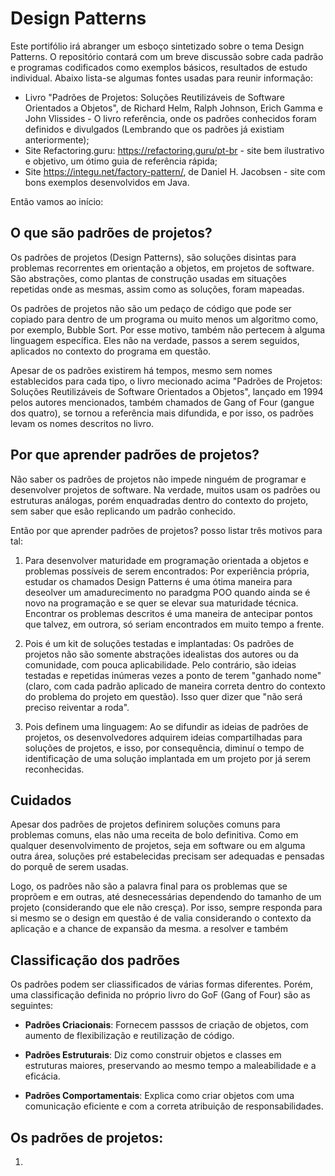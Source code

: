 # Design Patterns
Este portifólio irá abranger um esboço sintetizado sobre o tema Design Patterns. O repositório contará com um breve discussão sobre cada padrão e 
programas codificados como exemplos básicos, resultados de estudo individual. Abaixo lista-se algumas fontes usadas para reunir informação:

* Livro "Padrões de Projetos: Soluções Reutilizáveis de Software Orientados a Objetos", de  Richard Helm, Ralph Johnson, Erich Gamma e John Vlissides - O livro referência, 
onde os padrões conhecidos foram definidos e divulgados (Lembrando que os padrões já existiam anteriormente);
* Site Refactoring.guru: https://refactoring.guru/pt-br - site bem ilustrativo e objetivo, um ótimo guia de referência rápida;
* Site https://integu.net/factory-pattern/, de Daniel H. Jacobsen - site com bons exemplos desenvolvidos em Java.

Então vamos ao início:

## O que são padrões de projetos?

Os  padrões de projetos (Design Patterns), são soluções disintas para problemas recorrentes em orientação a objetos, em projetos de software. São abstrações, 
como plantas de construção usadas em situações repetidas onde as mesmas, assim como as soluções, foram mapeadas.

Os padrões de projetos não são um pedaço de código que pode ser copiado para dentro de um programa ou muito menos um algoritmo como, por exemplo, Bubble Sort. 
Por esse motivo, também não pertecem à alguma linguagem específica. Eles não na verdade, passos a serem seguidos, aplicados no contexto do programa em questão.

Apesar de os padrões existirem há tempos, mesmo sem nomes establecidos para cada tipo, o livro mecionado acima 
"Padrões de Projetos: Soluções Reutilizáveis de Software Orientados a Objetos", lançado em 1994 pelos autores mencionados, também chamados de Gang of Four (gangue dos quatro),
se tornou a referência mais difundida, e por isso, os padrões levam os nomes descritos no livro.

## Por que aprender padrões de projetos?

Não saber os padrões de projetos não impede ninguém de programar e desenvolver projetos de software. Na verdade, muitos usam os padrões ou estruturas análogas, porém 
enquadradas dentro do contexto do projeto, sem saber que esão replicando um padrão conhecido. 

Então por que aprender padrões de projetos? posso listar três motivos para tal:

1. Para desenvolver maturidade em programação orientada a objetos e problemas possíveis de serem encontrados: Por experiência própria, estudar os chamados Design Patterns é
uma ótima maneira para deseolver um amadurecimento no paradgma POO quando ainda se é novo na programação e se quer se elevar sua maturidade técnica. Encontrar os problemas descritos 
é uma maneira de antecipar pontos que talvez, em outrora, só seriam encontrados em muito tempo a frente.

2. Pois é um kit de soluções testadas e implantadas: Os padrões de projetos não são somente abstrações idealistas dos autores ou da comunidade, com pouca aplicabilidade. Pelo contrário,
são ideias testadas e repetidas inúmeras vezes a ponto de terem "ganhado nome" (claro, com cada padrão aplicado de maneira correta dentro do contexto do problema do projeto 
em questão). Isso quer dizer que "não será preciso reiventar a roda".

3. Pois definem uma linguagem: Ao se difundir as ideias de padrões de projetos, os desenvolvedores adquirem ideias compartilhadas para soluções de projetos, e isso, por consequência,
diminuí o tempo de identificação de uma solução implantada em um projeto por já serem reconhecidas.

## Cuidados

Apesar dos padrões de projetos definirem soluções comuns para problemas comuns, elas não uma receita de bolo definitiva. Como em qualquer desenvolvimento de projetos, seja em software
ou em alguma outra área, soluções pré estabelecidas precisam ser adequadas e pensadas do porquê de serem usadas. 

Logo, os padrões não são a palavra final para os problemas que se proprõem e em outras, até desnecessárias dependendo do tamanho de um projeto (considerando que ele não cresça). 
Por isso, sempre responda para si mesmo se o design em questão é de valia considerando o contexto da aplicação e a chance de expansão da mesma.
a resolver e também 

## Classificação dos padrões

Os padrões podem ser cliassificados de várias formas diferentes. Porém, uma classificação definida no próprio livro do GoF (Gang of Four) são as seguintes:

* **Padrões Criacionais**: Fornecem passsos de criação de objetos, com aumento de flexibilização e reutilização de código.

* **Padrões Estruturais**: Diz como construir objetos e classes em estruturas maiores, preservando ao mesmo tempo a maleabilidade e a eficácia.

* **Padrões Comportamentais**: Explica como criar objetos com uma comunicação eficiente e com a correta atribuição de responsabilidades.

## Os padrões de projetos:

1.



